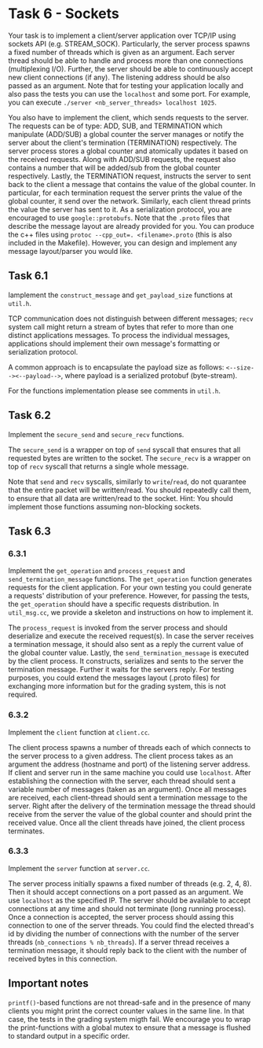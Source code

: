 # Task 6 - Sockets

Your task is to implement a client/server application over TCP/IP using sockets API (e.g. STREAM_SOCK).
Particularly, the server process spawns a fixed number of threads which is given as an argument. 
Each server thread should be able to handle and process more than one connections (multiplexing I/O). 
Further, the server should be able to continuously accept new client connections (if any). 
The listening address should be also passed as an argument. Note that for testing your application locally and also pass the tests you can use the  ``localhost`` and some port.
For example, you can execute ``./server <nb_server_threads> localhost 1025``.


You also have to implement the client, which sends requests to the server.
The requests can be of type: ADD, SUB, and TERMINATION which manipulate (ADD/SUB) a global counter the server manages or notify the server about the client's termination (TERMINATION) respectively.
The server process stores a global counter and atomically updates it based on the received requests.
Along with ADD/SUB requests, the request also contains a number that will
be added/sub from the global counter respectively.
Lastly, the TERMINATION request, instructs the server to sent back to the client a message that contains the value of the global counter.
In particular, for each termination request the server prints the value of the global counter, it send over
the network. Similarly, each client thread prints the value the server has sent to it. 
As a serialization protocol, you are encouraged to use ``google::protobufs``. Note that the ``.proto`` files that describe the message layout are already provided for you. 
You can produce the c++ files using
``protoc --cpp_out=. <filename>.proto`` (this is also included in the Makefile). However, you can design and implement any message layout/parser you would like.


## Task 6.1
Iamplement the ``construct_message`` and ``get_payload_size`` functions at ``util.h``.

TCP communication does not distinguish between different messages; ``recv`` system call might return a stream of bytes that refer to more than one distinct applications messages.
To process the individual messages, applications should implement their own message's formatting or serialization protocol. 

A common approach is to encapsulate the payload size as follows: ``<--size--><--payload-->``, where payload is a serialized protobuf (byte-stream).

For the functions implementation please see comments in ``util.h``.



## Task 6.2

Implement the ``secure_send`` and ``secure_recv`` functions. 

The ``secure_send`` is a wrapper on top of ``send`` syscall that ensures that all requested bytes are written to the socket.
The ``secure_recv`` is a wrapper on top of ``recv`` syscall that returns a single whole message.

Note that ``send`` and ``recv`` syscalls, similarly to ``write``/``read``,  do not quarantee that the entire packet will be written/read. You should repeatedly call them, to ensure that all data are written/read to the socket.
Hint: You should implement those functions assuming non-blocking sockets.


## Task 6.3
### 6.3.1
Implement the ``get_operation`` and ``process_request`` and ``send_termination_message`` functions.
The ``get_operation`` function generates requests for the client application. For your own testing you could generate a requests' distribution of your preference.
However, for passing the tests, the ``get_operation`` should have a specific requests distribution. In ``util_msg.cc``, we provide a skeleton and instructions on how to implement it.


The ``process_request`` is invoked from the server process and should deserialize and execute the received request(s). In case the server receives a termination message, it should also sent as a reply the current value of the global counter value.
Lastly, the ``send_termination_message`` is executed by the client process. It constructs, serializes and sents to the server the termination message. Further it waits for the servers reply. For testing purposes, you could extend the messages layout (.proto files) for exchanging more information but for the grading system, this is not required.


### 6.3.2
Implement the ``client`` function at ``client.cc``. 

The client process spawns a number of threads each of which
connects to the server process to a given address. 
The client process takes as an argument the address (hostname and port) of the listening server address. If client and server run in the same machine you could use ``localhost``.
After establishing the connection with the server, each thread should sent a variable number of messages (taken as an argument).
Once all messages are received, each client-thread should sent a termination message to the server. Right after the delivery of the termination message
the thread should receive from the server the value of the global counter and should print the received value. Once all the client threads have joined, the client process terminates.


### 6.3.3
Implement the `server` function at `server.cc`.

The server process initially spawns a fixed number of threads (e.g. 2, 4, 8). Then it should accept connections on a port passed as an argument. We use ``localhost`` as the specified IP.
The server should be available to 
accept connections at any time and should not terminate (long running process). 
Once a connection is accepted, the server process should assing this connection to one of the server threads.
You could find the elected thread's id by dividing the number of connections with the number of the server threads (``nb_connections % nb_threads``). 
If a server thread receives a termination message, it should reply back to the client with the number of
received bytes in this connection.


## Important notes
``printf()``-based functions are not thread-safe and in the presence of many clients you might print the correct counter values in the same line. In that case, the tests in the grading system migth fail.
We encourage you to wrap the print-functions with a global mutex to ensure that a message is flushed to standard output in a specific order.
